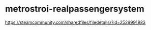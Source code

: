 # metrostroi-realpassengersystem
 https://steamcommunity.com/sharedfiles/filedetails/?id=2529991883

